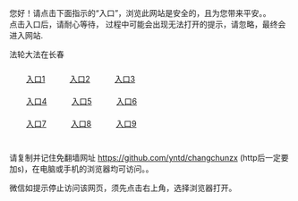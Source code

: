 您好！请点击下面指示的“入口”，浏览此网站是安全的，且为您带来平安。。 <br/>
点击入口后，请耐心等待， 过程中可能会出现无法打开的提示，请忽略，最终会进入网站. </br>

法轮大法在长春<br/>
<div style="padding:10px"><a style="margin:20px" target="_blank" href="https://d1debpitkrqu5o.cloudfront.net/2Qpsp?uhlhgb" id="ccLink1" rel="nofollow">入口1</a> <a target="_blank" style="margin:20px" href="https://d3vy4x3oi3z7ua.cloudfront.net/2Qpsp?qojtcgnm" id="ccLink2" rel="nofollow">入口2</a> <a style="margin:20px" target="_blank" href="https://d14wtxmhyilby4.cloudfront.net/2Qpsp?mcrsy" id="ccLink3" rel="nofollow">入口3</a></div>

<div style="padding:10px" ><a style="margin:20px" target="_blank" href="https://d1debpitkrqu5o.cloudfront.net/2Qpsp?uhlhgb" id="ccLink4" rel="nofollow">入口4</a> <a style="margin:20px" href="https://d3vy4x3oi3z7ua.cloudfront.net/2Qpsp?qojtcgnm" target="_blank" id="ccLink5" rel="nofollow">入口5</a> <a style="margin:20px" href="https://d14wtxmhyilby4.cloudfront.net/2Qpsp?mcrsy" target="_blank" id="ccLink6" rel="nofollow">入口6</a></div>

<div style="padding:10px"><a style="margin:20px" target="_blank" href="https://d1debpitkrqu5o.cloudfront.net/2Qpsp?uhlhgb" id="ccLink7" rel="nofollow">入口7</a> <a style="margin:20px" href="https://d3vy4x3oi3z7ua.cloudfront.net/2Qpsp?qojtcgnm" target="_blank" id="ccLink8" rel="nofollow">入口8</a> <a style="margin:20px" target="_blank" href="https://d14wtxmhyilby4.cloudfront.net/2Qpsp?mcrsy" id="ccLink9" rel="nofollow">入口9</a></div>

<br/>



请复制并记住免翻墙网址 https://github.com/yntd/changchunzx (http后一定要加s)，在电脑或手机的浏览器均可访问。。<br/>

微信如提示停止访问该网页，须先点击右上角，选择浏览器打开。
